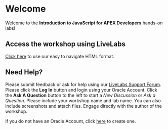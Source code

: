 # Welcome

Welcome to the **Introduction to JavaScript for APEX Developers** hands-on labs!

## Access the workshop using LiveLabs

[Click here](https://apexapps.oracle.com/pls/apex/dbpm/r/livelabs/view-workshop?p180_id=602) to use our easy to navigate HTML format.

## Need Help?
Please submit feedback or ask for help using our [LiveLabs Support Forum](https://community.oracle.com/tech/developers/categories/oracle-apex-development-workshops). Please click the **Log In** button and login using your Oracle Account. Click the **Ask A Question** button to the left to start a *New Discussion* or *Ask a Question*.  Please include your workshop name and lab name.  You can also include screenshots and attach files.  Engage directly with the author of the workshop.

If you do not have an Oracle Account, click [here](https://profile.oracle.com/myprofile/account/create-account.jspx) to create one.